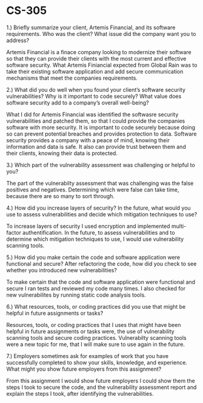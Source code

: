 # CS-305

1.) Briefly summarize your client, Artemis Financial, and its software requirements. Who was the client? What issue did the company want you to address?

Artemis Financial is a finace company looking to modernize their software so that they can provide their clients with the most current and effective software security.  What Artemis Finiancial expected from Global Rain was to take their existing software application and add secure communication mechanisms that meet the companies requirements. 

2.) What did you do well when you found your client’s software security vulnerabilities? Why is it important to code securely? What value does software security add to a company’s overall well-being?

What I did for Artemis Financial was identified the softwasre security vulnerabilities and patched them, so that I could provide the companies software with more security.  It is important to code securely because doing so can prevent potential breaches and provides protection to data. Software security provides a company with a peace of mind, knowing their information and data is safe.  It also can provide trust between them and their clients, knowing their data is protected.   

3.) Which part of the vulnerability assessment was challenging or helpful to you?

The part of the vulnerabilty assessment that was challenging was the false positives and negatives.  Determining which were false can take time, because there are so many to sort through.  

4.) How did you increase layers of security? In the future, what would you use to assess vulnerabilities and decide which mitigation techniques to use?

To increase layers of security I used encryption and implemented multi-factor authentification.  In the future, to assess vulnerabilities and to determine which mitigation techniques to use, I would use vulnerability scanning tools.   

5.) How did you make certain the code and software application were functional and secure? After refactoring the code, how did you check to see whether you introduced new vulnerabilities?

To make certain that the code and software application were functional and secure I ran tests and reviewed my code many times.  I also checked for new vulnerabilites by running static code analysis tools. 

6.) What resources, tools, or coding practices did you use that might be helpful in future assignments or tasks?

Resources, tools, or coding practices that I uses that might have been helpful in future assignments or tasks were, the use of vulnerability scanning tools and secure coding practices.  Vulnerabilty scanning tools were a new topic for me, that I will make sure to use again in the future.  

7.) Employers sometimes ask for examples of work that you have successfully completed to show your skills, knowledge, and experience. What might you show future employers from this assignment?

From this assignment I would show future employers I could show them the steps I took to secure the code, and the vulnerability assessment report and explain the steps I took, after identifying the vulnerabilities. 
